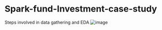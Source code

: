 # Spark-fund-Investment-case-study
Steps involved in data gathering and EDA
![image](https://user-images.githubusercontent.com/54935924/140642244-d22b55cf-b349-4285-aa59-d5612d9f4380.png)


